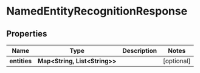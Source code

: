 

# NamedEntityRecognitionResponse


## Properties

| Name | Type | Description | Notes |
|------------ | ------------- | ------------- | -------------|
|**entities** | **Map&lt;String, List&lt;String&gt;&gt;** |  |  [optional] |



